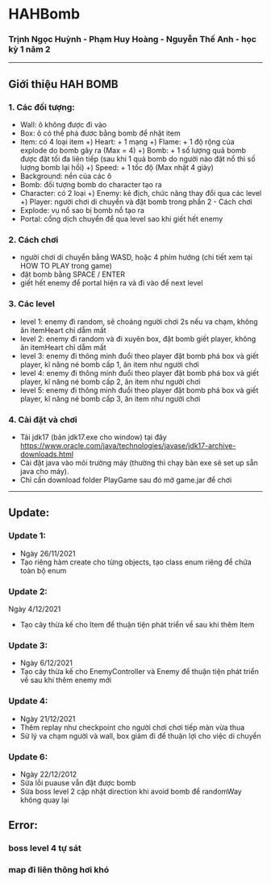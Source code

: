 # HAHBomb
### Trịnh Ngọc Huỳnh - Phạm Huy Hoàng - Nguyễn Thế Anh - học kỳ 1 năm 2
***
## Giới thiệu HAH BOMB
### 1. Các đối tượng:
- Wall: ô không được đi vào
- Box: ô có thể phá đươc bằng bomb để nhặt item
- Item: có 4 loại item
      +) Heart: + 1 mạng
      +) Flame: + 1 độ rộng của explode do bomb gây ra (Max = 4)
      +) Bomb:  + 1 số lượng quả bomb được đặt tối đa liên tiếp (sau khi 1 quả bomb do người nào đặt nổ thì số lượng bomb lại hồi)
      +) Speed: + 1 tốc độ (Max nhặt 4 giày)
- Background: nền của các ô
- Bomb: đối tượng bomb do character tạo ra
- Character: có 2 loại
      +) Enemy: kẻ địch, chức năng thay đổi qua các level
      +) Player: người chơi di chuyển và đặt bomb trong phần 2 - Cách chơi
- Explode: vụ nổ sao bị bomb nổ tạo ra
- Portal: cổng dịch chuyển để qua level sao khi giết hết enemy
### 2. Cách chơi
- người chơi di chuyển bằng WASD, hoặc 4 phím hướng (chi tiết xem tại HOW TO PLAY trong game)
- đặt bomb bằng SPACE / ENTER
- giết hết enemy để portal hiện ra và đi vào để next level
### 3. Các level
- level 1: enemy đi random, sẽ choáng người chơi 2s nếu va chạm, không ăn itemHeart chỉ dẫm mất
- level 2: enemy đi random và đi xuyên box, đặt bomb giết player, không ăn itemHeart chỉ dẫm mất
- level 3: enemy đi thông minh đuổi theo player đặt bomb phá box và giết player, kĩ năng né bomb cấp 1, ăn item như người chơi
- level 4: enemy đi thông minh đuổi theo player đặt bomb phá box và giết player, kĩ năng né bomb cấp 2, ăn item như người chơi
- level 5: enemy đi thông minh đuổi theo player đặt bomb phá box và giết player, kĩ năng né bomb cấp 3, ăn item như người chơi
### 4. Cài đặt và chơi
- Tải jdk17 (bản jdk17.exe cho window) tại đây https://www.oracle.com/java/technologies/javase/jdk17-archive-downloads.html
- Cài đặt java vào môi trường máy (thường thì chạy bản exe sẽ set up sẵn java cho máy).
- Chỉ cần download folder PlayGame sau đó mở game.jar để chơi
***
## Update:
### Update 1: 
- Ngày 26/11/2021
- Tạo riêng hàm create cho từng objects, tạo class enum riêng để chứa toàn bộ enum
### Update 2: 
Ngày 4/12/2021
- Tạo cây thừa kế cho Item để thuận tiện phát triển về sau khi thêm Item
### Update 3: 
- Ngày 6/12/2021
- Tạo cây thừa kế cho EnemyController và Enemy để thuận tiện phát triển về sau khi thêm enemy mới
### Update 4:
- Ngày 21/12/2021
- Thêm replay như checkpoint cho người chơi chơi tiếp màn vừa thua
- Sử lý va chạm người và wall, box giảm đi để thuận lợi cho việc di chuyển
### Update 6:
- Ngày 22/12/2012
- Sửa lỗi puause vẫn đặt được bomb
- Sửa boss level 2 cập nhật direction khi avoid bomb để randomWay không quay lại
## Error:
### boss level 4 tự sát
### map đi liên thông hơi khó
